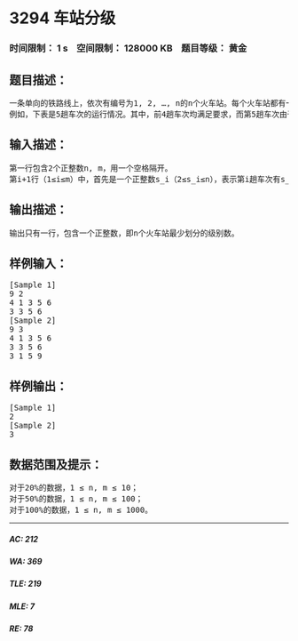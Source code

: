 # 3294 车站分级   
### 时间限制： 1 s&nbsp;&nbsp;&nbsp;&nbsp;空间限制： 128000 KB&nbsp;&nbsp;&nbsp;&nbsp;题目等级： 黄金  
## 题目描述：  

<pre>
一条单向的铁路线上，依次有编号为1, 2, &hellip;, n的n个火车站。每个火车站都有一个级别，最低为1级。现有若干趟车次在这条线路上行驶，每一趟都满足如下要求：如果这趟车次停靠了火车站x，则始发站、终点站之间所有级别大于等于火车站x的都必须停靠。（注意：起始站和终点站自然也算作事先已知需要停靠的站点）  
例如，下表是5趟车次的运行情况。其中，前4趟车次均满足要求，而第5趟车次由于停靠了3号火车站（2级）却未停靠途经的6号火车站（亦为2级）而不满足要求。 现有m趟车次的运行情况（全部满足要求），试推算这n个火车站至少分为几个不同的级别。
</pre>
  
  
## 输入描述：  

<pre>
第一行包含2个正整数n, m，用一个空格隔开。  
第i+1行（1&le;i&le;m）中，首先是一个正整数s_i（2&le;s_i&le;n），表示第i趟车次有s_i个停靠站；接下来有s_i个正整数，表示所有停靠站的编号，从小到大排列。每两个数之间用一个空格隔开。输入保证所有的车次都满足要求。
</pre>
  
  
## 输出描述：  

<pre>
输出只有一行，包含一个正整数，即n个火车站最少划分的级别数。
</pre>
  
  
## 样例输入：  

<pre>
[Sample 1]  
9 2  
4 1 3 5 6  
3 3 5 6  
[Sample 2]  
9 3  
4 1 3 5 6  
3 3 5 6  
3 1 5 9
</pre>
  
  
## 样例输出：  

<pre>
[Sample 1]  
2  
[Sample 2]  
3
</pre>
  
  
## 数据范围及提示：  

<pre>
对于20%的数据，1 &le; n, m &le; 10；  
对于50%的数据，1 &le; n, m &le; 100；  
对于100%的数据，1 &le; n, m &le; 1000。
</pre>
  
  
***  

##### AC: 212  
##### WA: 369  
##### TLE: 219  
##### MLE: 7  
##### RE: 78  
